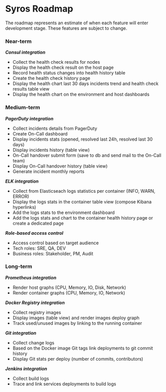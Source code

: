 # Syros Roadmap

The roadmap represents an estimate of when each feature will enter development stage. These features are subject to change.

### Near-term

***Consul integration***

* Collect the health check results for nodes
* Display the health check result on the host page
* Record health status changes into health history table
* Create the health check history page 
* Display the health chart last 30 days incidents trend and health check results table view
* Display the health chart on the environment and host dashboards

### Medium-term

***PagerDuty integration***

* Collect incidents details from PagerDuty
* Create On-Call dashboard 
* Display incidents stats (opened, resolved last 24h, resolved last 30 days)
* Display incidents history (table view)
* On-Call handover submit form (save to db and send mail to the On-Call team)
* Display On-Call handover history (table view)
* Generate incident monthly reports

***ELK integration***

* Collect from Elasticseach logs statistics per container (INFO, WARN, ERROR) 
* Display the logs stats in the container table view (compose Kibana hyperlinks)
* Add the logs stats to the environment dashboard
* Add the logs stats and chart to the container health history page or create a dedicated page

***Role-based access control***

* Access control based on target audience
* Tech roles: SRE, QA, DEV
* Business roles: Stakeholder, PM, Audit

### Long-term

***Prometheus integration***

* Render host graphs (CPU, Memory, IO, Disk, Network) 
* Render container graphs (CPU, Memory, IO, Network)

***Docker Registry integration***

* Collect registry images
* Display images (table view) and render images deploy graph
* Track used/unused images by linking to the running container 

***Git integration***

* Collect change logs
* Based on the Docker image Git tags link deployments to git commit history
* Display Git stats per deploy (number of commits, contributors)

***Jenkins integration***

* Collect build logs
* Trace and link services deployments to build logs
